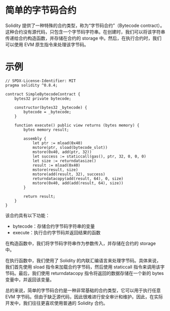 # 简单的字节码合约

Solidity 提供了一种特殊的合约类型，称为“字节码合约”（Bytecode contract）。这种合约没有源代码，只包含一个字节码字符串。在创建时，我们可以将该字符串传递给合约构造函数，并存储在合约的 storage 中。然后，在执行合约时，我们可以使用 EVM 原生指令来处理该字节码。

# 示例

```solidity
// SPDX-License-Identifier: MIT
pragma solidity ^0.8.4;

contract SimpleBytecodeContract {
    bytes32 private bytecode;

    constructor(bytes32 _bytecode) {
        bytecode = _bytecode;
    }

    function execute() public view returns (bytes memory) {
        bytes memory result;

        assembly {
            let ptr := mload(0x40)
            mstore(ptr, sload(bytecode_slot))
            mstore(0x40, add(ptr, 32))
            let success := staticcall(gas(), ptr, 32, 0, 0, 0)
            let size := returndatasize()
            result := mload(0x40)
            mstore(result, size)
            mstore(add(result, 32), success)
            returndatacopy(add(result, 64), 0, size)
            mstore(0x40, add(add(result, 64), size))
        }

        return result;
    }
}
```

该合约具有以下功能：

- bytecode：存储合约字节码字符串的变量
- execute：执行合约字节码并返回结果的函数

在构造函数中，我们将字节码字符串作为参数传入，并存储在合约的 storage 中。

在执行函数中，我们使用了 Solidity 的内联汇编语言来处理字节码。具体来说，我们首先使用 sload 指令来加载合约字节码，然后使用 staticcall 指令来调用该字节码。最后，我们使用 returndatacopy 指令将返回的数据存储在一个新的 bytes 变量中，并返回该变量。

总的来说，简单的字节码合约是一种非常基础的合约类型，它可以用于执行任意 EVM 字节码。但由于缺乏源代码，因此很难进行安全审计和维护。因此，在实际开发中，我们往往更喜欢使用普通的 Solidity 合约。